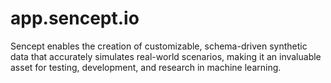 # app.sencept.io

Sencept enables the creation of customizable, schema-driven synthetic data that accurately simulates real-world scenarios, making it an invaluable asset for testing, development, and research in machine learning.